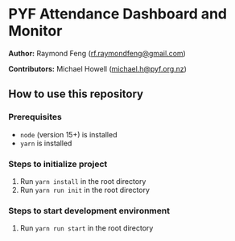 # PYF Attendance Dashboard and Monitor

**Author:** Raymond Feng (<rf.raymondfeng@gmail.com>)

**Contributors:** Michael Howell (<michael.h@pyf.org.nz>)


## How to use this repository

### Prerequisites
- `node` (version 15+) is installed
- `yarn` is installed

### Steps to initialize project
1) Run `yarn install` in the root directory
2) Run `yarn run init` in the root directory

### Steps to start development environment
1) Run `yarn run start` in the root directory
